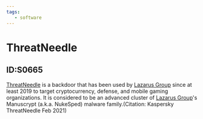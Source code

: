 ```yaml
---
tags:
   - software
---
```

# ThreatNeedle
## ID:S0665
[ThreatNeedle](software/S0665) is a backdoor that has been used by [Lazarus Group](groups/G0032) since at least 2019 to target cryptocurrency, defense, and mobile gaming organizations.  It is considered to be an advanced cluster of [Lazarus Group](groups/G0032)'s Manuscrypt (a.k.a. NukeSped) malware family.(Citation: Kaspersky ThreatNeedle Feb 2021)
